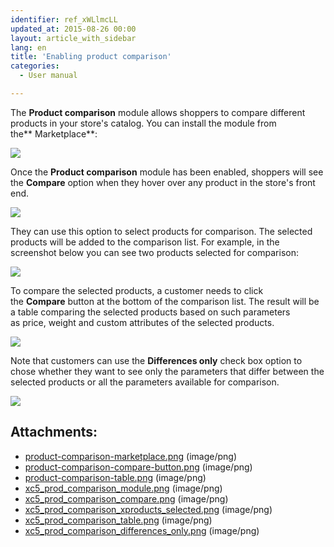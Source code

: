 ```yaml
---
identifier: ref_xWLlmcLL
updated_at: 2015-08-26 00:00
layout: article_with_sidebar
lang: en
title: 'Enabling product comparison'
categories:
  - User manual

---
```



The **Product comparison** module allows shoppers to compare different products in your store's catalog. You can install the module from the** Marketplace**:

![]({{site.baseurl}}/attachments/6389834/8719217.png?effects=drop-shadow)

Once the **Product comparison** module has been enabled, shoppers will see the **Compare** option when they hover over any product in the store's front end.

![]({{site.baseurl}}/attachments/6389834/8719218.png?effects=drop-shadow)

They can use this option to select products for comparison. The selected products will be added to the comparison list. For example, in the screenshot below you can see two products selected for comparison:

![]({{site.baseurl}}/attachments/6389834/8719219.png?effects=drop-shadow)

To compare the selected products, a customer needs to click the **Compare** button at the bottom of the comparison list. The result will be a table comparing the selected products based on such parameters as price, weight and custom attributes of the selected products.

![]({{site.baseurl}}/attachments/6389834/8719220.png?effects=drop-shadow)

Note that customers can use the **Differences only** check box option to chose whether they want to see only the parameters that differ between the selected products or all the parameters available for comparison.

![]({{site.baseurl}}/attachments/6389834/8719221.png?effects=drop-shadow)

## Attachments:

* [product-comparison-marketplace.png]({{site.baseurl}}/attachments/6389834/6586514.png) (image/png)
* [product-comparison-compare-button.png]({{site.baseurl}}/attachments/6389834/6586516.png) (image/png)
* [product-comparison-table.png]({{site.baseurl}}/attachments/6389834/6586518.png) (image/png)
* [xc5_prod_comparison_module.png]({{site.baseurl}}/attachments/6389834/8719217.png) (image/png)
* [xc5_prod_comparison_compare.png]({{site.baseurl}}/attachments/6389834/8719218.png) (image/png)
* [xc5_prod_comparison_xproducts_selected.png]({{site.baseurl}}/attachments/6389834/8719219.png) (image/png)
* [xc5_prod_comparison_table.png]({{site.baseurl}}/attachments/6389834/8719220.png) (image/png)
* [xc5_prod_comparison_differences_only.png]({{site.baseurl}}/attachments/6389834/8719221.png) (image/png)